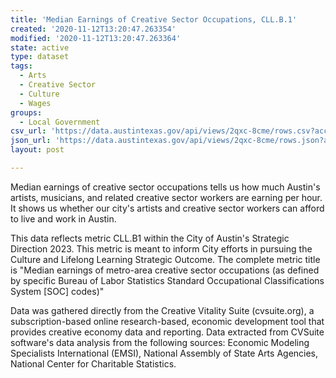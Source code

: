 ```yaml
---
title: 'Median Earnings of Creative Sector Occupations, CLL.B.1'
created: '2020-11-12T13:20:47.263354'
modified: '2020-11-12T13:20:47.263364'
state: active
type: dataset
tags:
  - Arts
  - Creative Sector
  - Culture
  - Wages
groups:
  - Local Government
csv_url: 'https://data.austintexas.gov/api/views/2qxc-8cme/rows.csv?accessType=DOWNLOAD'
json_url: 'https://data.austintexas.gov/api/views/2qxc-8cme/rows.json?accessType=DOWNLOAD'
layout: post

---
```

Median earnings of creative sector occupations tells us how much Austin's artists, musicians, and related creative sector workers are earning per hour. It shows us whether our city's artists and creative sector workers can afford to live and work in Austin. 

This data reflects metric CLL.B1 within the City of Austin's Strategic Direction 2023. This metric is meant to inform City efforts in pursuing the Culture and Lifelong Learning Strategic Outcome. The complete metric title is "Median earnings of metro-area creative sector occupations (as defined by specific Bureau of Labor Statistics Standard Occupational Classifications System [SOC] codes)"

Data was gathered directly from the Creative Vitality Suite (cvsuite.org), a subscription-based online research-based, economic development tool that provides creative economy data and reporting. Data extracted from CVSuite software's data analysis from the following sources: Economic Modeling Specialists International (EMSI), National Assembly of State Arts Agencies, National Center for Charitable Statistics.
